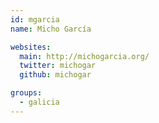 ```yaml
---
id: mgarcia
name: Micho García

websites:
  main: http://michogarcia.org/
  twitter: michogar
  github: michogar

groups:
  - galicia
---
```

